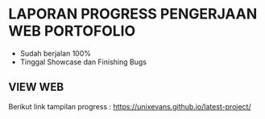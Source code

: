 # LAPORAN PROGRESS PENGERJAAN WEB PORTOFOLIO
- Sudah berjalan 100%
- Tinggal Showcase dan Finishing Bugs

## VIEW WEB
Berikut link tampilan progress :
https://unixevans.github.io/latest-project/
